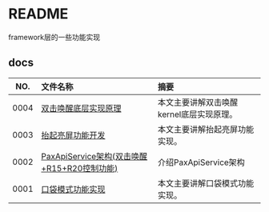 # README

framework层的一些功能实现

## docs

NO.|文件名称|摘要
:--:|:--|:--
0004| [双击唤醒底层实现原理](docs/0004_双击唤醒底层实现原理.md) | 本文主要讲解双击唤醒kernel底层实现原理。
0003| [抬起亮屏功能开发](docs/0003_抬起亮屏功能开发.md) | 本文主要讲解抬起亮屏功能实现。
0002| [PaxApiService架构(双击唤醒+R15+R20控制功能)](docs/0002_PaxApiService架构(双击唤醒+R15+R20控制功能).md) | 介绍PaxApiService架构
0001| [口袋模式功能实现](docs/0001_口袋模式功能实现.md) | 本文主要讲解口袋模式功能实现。
